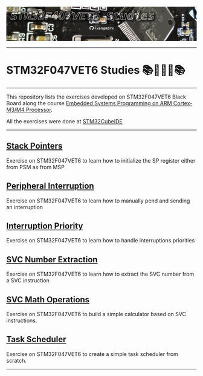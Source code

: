 ![header](Img/header.png)

***

# STM32F047VET6 Studies 📚👨🏽‍💻📚
---
This repository lists the exercises developed on STM32F047VET6 Black Board along the course [Embedded Systems Programming on ARM Cortex-M3/M4 Processor](https://www.udemy.com/course/embedded-system-programming-on-arm-cortex-m3m4/). 

All the exercises were done at [STM32CubeIDE](https://www.st.com/en/development-tools/stm32cubeide.html)

---

## [Stack Pointers](https://github.com/lyangmdrs/stack_pointers)

Exercise on STM32F047VET6 to learn how to initialize the SP register either from PSM as from MSP 

## [Peripheral Interruption](https://github.com/lyangmdrs/peripheral_interrupt)

Exercise on STM32F047VET6 to learn how to manually pend and sending an interruption 

## [Interruption Priority](https://github.com/lyangmdrs/interruption_priority)

Exercise on STM32F047VET6 to learn how to handle interruptions priorities 

## [SVC Number Extraction](https://github.com/lyangmdrs/svc_number_extraction)

Exercise on STM32F047VET6 to learn how to extract the SVC number from a SVC instruction 

## [SVC Math Operations](https://github.com/lyangmdrs/svc_math_operations)

Exercise on STM32F047VET6 to build a simple calculator based on SVC instructions. 

## [Task Scheduler](https://github.com/lyangmdrs/task_scheduler)

Exercise on STM32F047VET6 to create a simple task scheduler from scratch. 

***
